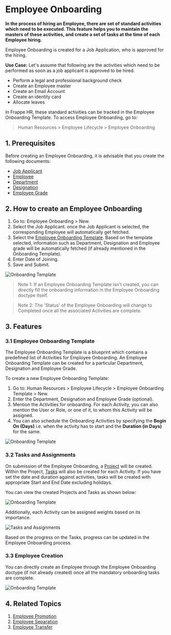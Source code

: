 
# Employee Onboarding



**In the process of hiring an Employee, there are set of standard activities which need to be executed. This feature helps you to maintain the masters of these activities, and create a set of tasks at the time of each Employee hiring.**


Employee Onboarding is created for a Job Application, who is approved for the hiring.


**Use Case:** Let's assume that following are the activities which need to be performed as soon as a job applicant is approved to be hired.


* Perform a legal and professional background check
* Create an Employee master
* Create an Email Account
* Create an identity card
* Allocate leaves


In Frappe HR, these standard activities can be tracked in the Employee Onboarding Template. To access Employee Onboarding, go to:


> Human Resources > Employee Lifecycle > Employee Onboarding


## 1. Prerequisites


Before creating an Employee Onboarding, it is advisable that you create the following documents:


* [Job Applicant](/docs/en/human-resources/job-applicant)
* [Employee](/docs/en/human-resources/employee)
* [Department](/docs/en/human-resources/department)
* [Designation](/docs/en/human-resources/designation)
* [Employee Grade](/docs/en/human-resources/employee-grade)


## 2. How to create an Employee Onboarding


1. Go to: Employee Onboarding > New.
2. Select the Job Applicant. once the Job Applicant is selected, the corresponding Employee will automatically get fetched.
3. Select the [Employee Onboarding Template](#31-employee-onboarding-template). Based on the template selected, information such as Department, Designation and Employee grade will be automatically fetched (if already mentioned in the Onboarding Template).
4. Enter Date of Joining.
5. Save and Submit.


![Onboarding Template](/files/employee-onboarding1.png)


> Note 1: If an Employee Onboarding Template isn't created, you can directly fill the onboarding information in the Employee Onboarding doctype itself.


> Note 2: The 'Status' of the Employee Onboarding will change to Completed once all the associated Activities are complete.


## 3. Features


### 3.1 Employee Onboarding Template


The Employee Onboarding Template is a blueprint which contains a predefined list of Activities for Employee Onboarding. An Employee Onboarding Template can be created for a particular Department, Designation and Employee Grade.


To create a new Employee Onboarding Template:


1. Go to: Human Resources > Employee Lifecycle > Employee Onboarding Template > New.
2. Enter the Department, Designation and Employee Grade (optional).
3. Mention the Activities for onboarding. For each Activity, you can also mention the User or Role, or one of it, to whom this Activity will be assigned.
4. You can also schedule the Onboarding Activities by specifying the **Begin On (Days)** i.e. when the activity has to start and the **Duration (in Days)** for the same.


![Onboarding Template](/files/onboarding-template972e99.png)


### 3.2 Tasks and Assignments


On submission of the Employee Onboarding, a [Project](https://docs.erpnext.com/docs/v143/user/manual/en/projects/project) will be created. Within the Project, [Tasks](https://docs.erpnext.com/docs/v143/user/manual/en/projects/tasks) will also be created for each Activity.
If you have set the date and duration against activities, tasks will be created with appropriate Start and End Date excluding holidays.


You can view the created Projects and Tasks as shown below:


![Onboarding Template](/files/project-task.png)


Additionally, each Activity can be assigned weights based on its importance.


![Tasks and Assignments](/files/employee-onboarding3.png)


Based on the progress on the Tasks, progress can be updated in the Employee Onboarding process.


### 3.3 Employee Creation


You can directly create an Employee through the Employee Onboarding doctype (if not already created) once all the mandatory onboarding tasks are complete.


![Onboarding Template](/files/onboarding-employee.png)


## 4. Related Topics


1. [Employee Promotion](/docs/en/human-resources/employee_promotion)
2. [Employee Separation](/docs/en/human-resources/employee-separation)
3. [Employee Transfer](/docs/en/human-resources/employee_transfer)





